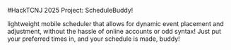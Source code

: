 #HackTCNJ 2025 Project: ScheduleBuddy! 

lightweight mobile scheduler that allows for dynamic event placement and adjustment, without the hassle of online accounts or odd syntax! Just put your preferred times in, and your schedule is made, buddy!
